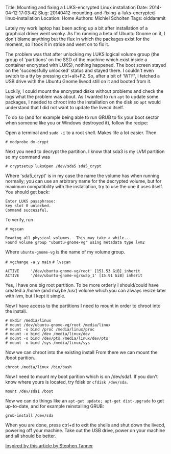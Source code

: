 Title: Mounting and fixing a LUKS-encrypted Linux installation
Date: 2014-04-12 17:03:42
Slug: 20140412-mounting-and-fixing-a-luks-encrypted-linux-installation
Location: Home
Authors: Michiel Scholten
Tags: olddammit

Lately my work laptop has been acting up a bit after installation of a graphical driver went wonky. As I'm running a beta of
Ubuntu Gnome on it, I don't blame anything but the flux in which the packages exist for the moment, so I took it in stride
and went on to fix it.

The problem was that after unlocking my LUKS logical volume group (the group of 'partitions' on the SSD of the machine which
exist inside a container encrypted with LUKS), nothing happened. The boot screen stayed on the 'successfully unlocked' status
and stayed there. I couldn't even switch to a tty by pressing ctrl+alt+F2. So, after a bit of 'WTF', I fetched a USB drive with
the Ubuntu Gnome livecd still on it and booted from it.

Luckily, I could mount the encrypted disks without problems and check the logs what the problem was about. As I wanted to
run `apt` to update some packages, I needed to chroot into the installation on the disk so `apt` would understand that I did
not want to update the livecd itself.

To do so (and for example being able to run GRUB to fix your boot sector when someone like you or Windows destroyed it), follow the recipe:

Open a terminal and `sudo -i` to a root shell. Makes life a lot easier. Then

`# modprobe dm-crypt`

Next you need to decrypt the partition. I know that sda3 is my LVM partition so my command was

`# cryptsetup luksOpen /dev/sda5 sda5_crypt`

Where 'sda5_crypt' is in my case the name the volume has when running normally; you can use an arbitrary name for the decrypted
volume, but for maximum compatibility with the installation, try to use the one it uses itself. You should get back:

	Enter LUKS passphrase:
	key slot 0 unlocked.
	Command successful.

To verify, run

`# vgscan`

	Reading all physical volumes.  This may take a while...
	Found volume group "ubuntu-gnome-vg" using metadata type lvm2

Where `ubuntu-gnome-vg` is the name of my volume group.

`# vgchange -a y main`
`# lvscan`

	ACTIVE     '/dev/ubuntu-gnome-vg/root' [151.53 GiB] inherit
	ACTIVE     '/dev/ubuntu-gnome-vg/swap_1' [15.91 GiB] inherit

Yes, I have one big root partition. To be more orderly I should/could have created a /home (and maybe /usr) volume which you
can always resize later with lvm, but I kept it simple.

Now I have access to the partitions I need to mount in order to chroot into the install.

	# mkdir /media/linux
	# mount /dev/ubuntu-gnome-vg/root /media/linux
	# mount -o bind /proc /media/linux/proc
	# mount -o bind /dev /media/linux/dev
	# mount -o bind /dev/pts /media/linux/dev/pts
	# mount -o bind /sys /media/linux/sys

Now we can chroot into the existing install From there we can mount the /boot parition.

`chroot /media/linux /bin/bash`

Now I need to mount my boot parition which is on /dev/sda1. If you don't know where yours is located, try fdisk or `cfdisk /dev/sda`.

`mount /dev/sda1 /boot`

Now we can do things like an `apt-get update; apt-get dist-upgrade` to get up-to-date, and for example reinstalling GRUB:

`grub-install /dev/sda`

When you are done, press ctrl+d to exit the shells and shut down the livecd, powering off your machine. Take out the USB drive,
power on your machine and all should be better.

[Inspired by this article by Stephen Tanner](http://stephentanner.com/index.php/2011/05/restoring-grub-for-an-encrypted-lvm/)